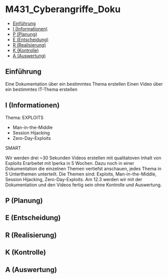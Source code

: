 # M431_Cyberangriffe_Doku

- [Einführung](#Einführung)
- [I (Informationen)](#I_(Informationen))
- [P (Planung)](#P_(Planung))
- [E (Entscheidung)](#E_(Entscheidung))
- [R (Realisierung)](#R_(Realisierung))
- [K (Kontrolle)](#K_(Kontrolle))
- [A (Auswertung)](#A_(Auswertung))

## Einführung

Eine Dokumentation über ein bestimmtes Thema erstellen
Einen Video über ein bestimmtes IT-Thema erstellen

## I (Informationen)

Thema: EXPLOITS

- Man-in-the-Middle
- Session Hijacking
- Zero-Day-Exploits


SMART

Wir werden drei ~30 Sekunden Videos erstellen mit qualitatoven Inhalt von Exploits Erarbeitet mit Iperka in 5 Wochen.
Dazu noch in einer Dokumentation die einzelnen Themen vertiefst anschauen, jedes Thema in 5 Unterthemen unterteilt.
Die Themen sind: Exploits, Man-in-the-Middle, Session Hijacking, Zero-Day-Exploits. Am 12.3 werden wir mit der Dokumentation und den Videos fertig sein ohne Kontrolle und Auswertung.

## P (Planung)
## E (Entscheidung)
## R (Realisierung)
## K (Kontrolle)
## A (Auswertung)

